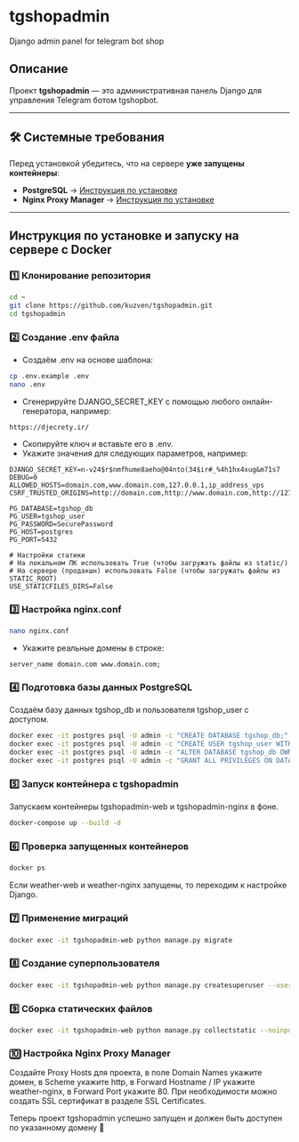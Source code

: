 # tgshopadmin
Django admin panel for telegram bot shop

## Описание  
Проект **tgshopadmin** — это административная панель Django для управления Telegram ботом tgshopbot.

---

## 🛠 Системные требования  
Перед установкой убедитесь, что на сервере **уже запущены контейнеры**:  
- **PostgreSQL** → [Инструкция по установке](https://github.com/kuzven/postgres)  
- **Nginx Proxy Manager** → [Инструкция по установке](https://github.com/kuzven/nginxproxymanager)

---

## Инструкция по установке и запуску на сервере с Docker

### **1️⃣ Клонирование репозитория**

```bash
cd ~
git clone https://github.com/kuzven/tgshopadmin.git
cd tgshopadmin
```

### **2️⃣ Создание .env файла**
- Создаём .env на основе шаблона:

```bash
cp .env.example .env
nano .env
```

- Сгенерируйте DJANGO_SECRET_KEY с помощью любого онлайн-генератора, например:

```
https://djecrety.ir/
```

- Скопируйте ключ и вставьте его в .env.
- Укажите значения для следующих параметров, например:

```
DJANGO_SECRET_KEY=n-v24$r$nmfhume8aeho@04nto(34$ir#_%4h1hx4xug&m71s7
DEBUG=0
ALLOWED_HOSTS=domain.com,www.domain.com,127.0.0.1,ip_address_vps
CSRF_TRUSTED_ORIGINS=http://domain.com,http://www.domain.com,http://127.0.0.1,http://ip_address_vps

PG_DATABASE=tgshop_db
PG_USER=tgshop_user
PG_PASSWORD=SecurePassword
PG_HOST=postgres
PG_PORT=5432

# Настройки статики
# На локальном ПК использовать True (чтобы загружать файлы из static/)
# На сервере (продакшн) использовать False (чтобы загружать файлы из STATIC_ROOT)
USE_STATICFILES_DIRS=False
```

### **3️⃣ Настройка nginx.conf**

```bash
nano nginx.conf
```

- Укажите реальные домены в строке:

```
server_name domain.com www.domain.com;
```

### **4️⃣ Подготовка базы данных PostgreSQL**
Создаём базу данных tgshop_db и пользователя tgshop_user с доступом.

```bash
docker exec -it postgres psql -U admin -c "CREATE DATABASE tgshop_db;"
docker exec -it postgres psql -U admin -c "CREATE USER tgshop_user WITH LOGIN PASSWORD 'SecurePassword';"
docker exec -it postgres psql -U admin -c "ALTER DATABASE tgshop_db OWNER TO tgshop_user;"
docker exec -it postgres psql -U admin -c "GRANT ALL PRIVILEGES ON DATABASE tgshop_db TO tgshop_user;"
```

### **5️⃣ Запуск контейнера с tgshopadmin**
Запускаем контейнеры tgshopadmin-web и tgshopadmin-nginx в фоне.

```bash
docker-compose up --build -d
```

### **6️⃣ Проверка запущенных контейнеров**

```bash
docker ps
```

Если weather-web и weather-nginx запущены, то переходим к настройке Django.

### **7️⃣ Применение миграций**

```bash
docker exec -it tgshopadmin-web python manage.py migrate
```

### **8️⃣ Создание суперпользователя**

```bash
docker exec -it tgshopadmin-web python manage.py createsuperuser --username admin --email admin@example.com
```

### **9️⃣ Сборка статических файлов**

```bash
docker exec -it tgshopadmin-web python manage.py collectstatic --noinput
```

### **🔟 Настройка Nginx Proxy Manager**

Создайте Proxy Hosts для проекта, в поле Domain Names укажите домен, в Scheme укажите http, в Forward Hostname / IP укажите weather-nginx, в Forward Port укажите 80. При необходимости можно создать SSL сертификат в разделе SSL Certificates.

Теперь проект tgshopadmin успешно запущен и должен быть доступен по указанному домену 🎉